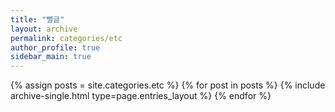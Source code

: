 ```yaml
---
title: "뻘글"
layout: archive
permalink: categories/etc
author_profile: true
sidebar_main: true
---
```

{% assign posts = site.categories.etc %}
{% for post in posts %} {% include archive-single.html type=page.entries_layout %} {% endfor %}

